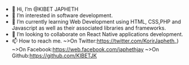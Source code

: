 - 👋 Hi, I’m @KIBET JAPHETH
- 👀 I’m interested in software development.
- 🌱 I’m currently learning Web Development using HTML, CSS,PHP and Javascript as well as their associated libraries and frameworks.
- 💞️ I’m looking to collaborate on React Native applications development.
- 📫 How to reach me.
~>On Twitter:https://twitter.com/KorirJapheth_)
~>On Facebook:https://web.facebook.com/japhethjay 
~>On Github:https://github.com/KIBETJK

<!---
KIBETJK/KIBETJK is a ✨ special ✨ repository because its `README.md` (this file) appears on your GitHub profile.
You can click the Preview link to take a look at your changes.
--->
